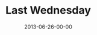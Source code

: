 ---
layout: message
category: message
series: "How to Build People"
title: "Last Wednesday"
date: 2013-06-26-00-00
message_id: 796
video-description: "Last Wednesday 6.26"
video-title: "Last Wednesday 6.26"
video: "https://s3.amazonaws.com/crossroadsvideomessages/062613-LW.mp4"
video-poster: "https://www.crossroads.net/uploadedfiles/062613-LW-still.jpg"
audio-description: "Last Wednesday 6.26"
audio: "http://www.crossroads.net/players/media/hq/062613-LW.mp3"
audio-title: "Last Wednesday 6.26"
audio-duration: "54:50"
---